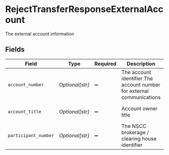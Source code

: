 # RejectTransferResponseExternalAccount

The external account information


## Fields

| Field                                                                 | Type                                                                  | Required                                                              | Description                                                           | Example                                                               |
| --------------------------------------------------------------------- | --------------------------------------------------------------------- | --------------------------------------------------------------------- | --------------------------------------------------------------------- | --------------------------------------------------------------------- |
| `account_number`                                                      | *Optional[str]*                                                       | :heavy_minus_sign:                                                    | The account identifier The account number for external communications | 1234567890                                                            |
| `account_title`                                                       | *Optional[str]*                                                       | :heavy_minus_sign:                                                    | Account owner title                                                   | John Doe & Jane Doe JTWROS                                            |
| `participant_number`                                                  | *Optional[str]*                                                       | :heavy_minus_sign:                                                    | The NSCC brokerage / clearing house identifier                        | 987                                                                   |